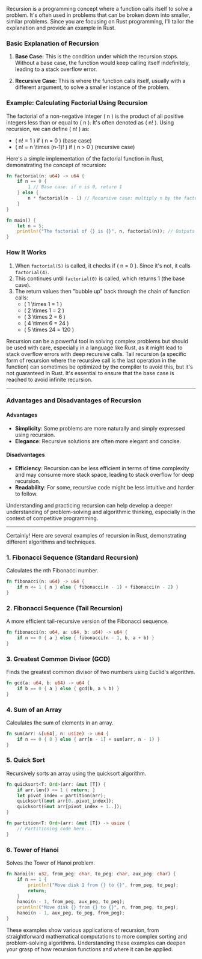 Recursion is a programming concept where a function calls itself to solve a problem. It's often used in problems that can be broken down into smaller, similar problems. Since you are focusing on Rust programming, I'll tailor the explanation and provide an example in Rust.

### Basic Explanation of Recursion

1. **Base Case:** This is the condition under which the recursion stops. Without a base case, the function would keep calling itself indefinitely, leading to a stack overflow error.

2. **Recursive Case:** This is where the function calls itself, usually with a different argument, to solve a smaller instance of the problem.

### Example: Calculating Factorial Using Recursion

The factorial of a non-negative integer \( n \) is the product of all positive integers less than or equal to \( n \). It's often denoted as \( n! \). Using recursion, we can define \( n! \) as:

- \( n! = 1 \) if \( n = 0 \) (base case)
- \( n! = n \times (n-1)! \) if \( n > 0 \) (recursive case)

Here's a simple implementation of the factorial function in Rust, demonstrating the concept of recursion:

```rust
fn factorial(n: u64) -> u64 {
    if n == 0 {
        1 // Base case: if n is 0, return 1
    } else {
        n * factorial(n - 1) // Recursive case: multiply n by the factorial of (n-1)
    }
}

fn main() {
    let n = 5;
    println!("The factorial of {} is {}", n, factorial(n)); // Outputs "The factorial of 5 is 120"
}
```

### How It Works

1. When `factorial(5)` is called, it checks if \( n = 0 \). Since it's not, it calls `factorial(4)`.
2. This continues until `factorial(0)` is called, which returns 1 (the base case).
3. The return values then "bubble up" back through the chain of function calls:
   - \( 1 \times 1 = 1 \)
   - \( 2 \times 1 = 2 \)
   - \( 3 \times 2 = 6 \)
   - \( 4 \times 6 = 24 \)
   - \( 5 \times 24 = 120 \)

Recursion can be a powerful tool in solving complex problems but should be used with care, especially in a language like Rust, as it might lead to stack overflow errors with deep recursive calls. Tail recursion (a specific form of recursion where the recursive call is the last operation in the function) can sometimes be optimized by the compiler to avoid this, but it's not guaranteed in Rust. It's essential to ensure that the base case is reached to avoid infinite recursion.

---

### Advantages and Disadvantages of Recursion

#### Advantages

- **Simplicity**: Some problems are more naturally and simply expressed using recursion.
- **Elegance**: Recursive solutions are often more elegant and concise.

#### Disadvantages

- **Efficiency**: Recursion can be less efficient in terms of time complexity and may consume more stack space, leading to stack overflow for deep recursion.
- **Readability**: For some, recursive code might be less intuitive and harder to follow.

Understanding and practicing recursion can help develop a deeper understanding of problem-solving and algorithmic thinking, especially in the context of competitive programming.

---

Certainly! Here are several examples of recursion in Rust, demonstrating different algorithms and techniques.

### 1. Fibonacci Sequence (Standard Recursion)

Calculates the nth Fibonacci number.

```rust
fn fibonacci(n: u64) -> u64 {
    if n <= 1 { n } else { fibonacci(n - 1) + fibonacci(n - 2) }
}
```

### 2. Fibonacci Sequence (Tail Recursion)

A more efficient tail-recursive version of the Fibonacci sequence.

```rust
fn fibonacci(n: u64, a: u64, b: u64) -> u64 {
    if n == 0 { a } else { fibonacci(n - 1, b, a + b) }
}
```

### 3. Greatest Common Divisor (GCD)

Finds the greatest common divisor of two numbers using Euclid's algorithm.

```rust
fn gcd(a: u64, b: u64) -> u64 {
    if b == 0 { a } else { gcd(b, a % b) }
}
```

### 4. Sum of an Array

Calculates the sum of elements in an array.

```rust
fn sum(arr: &[u64], n: usize) -> u64 {
    if n == 0 { 0 } else { arr[n - 1] + sum(arr, n - 1) }
}
```

### 5. Quick Sort

Recursively sorts an array using the quicksort algorithm.

```rust
fn quicksort<T: Ord>(arr: &mut [T]) {
    if arr.len() <= 1 { return; }
    let pivot_index = partition(arr);
    quicksort(&mut arr[0..pivot_index]);
    quicksort(&mut arr[pivot_index + 1..]);
}

fn partition<T: Ord>(arr: &mut [T]) -> usize {
    // Partitioning code here...
}
```

### 6. Tower of Hanoi

Solves the Tower of Hanoi problem.

```rust
fn hanoi(n: u32, from_peg: char, to_peg: char, aux_peg: char) {
    if n == 1 {
        println!("Move disk 1 from {} to {}", from_peg, to_peg);
        return;
    }
    hanoi(n - 1, from_peg, aux_peg, to_peg);
    println!("Move disk {} from {} to {}", n, from_peg, to_peg);
    hanoi(n - 1, aux_peg, to_peg, from_peg);
}
```

These examples show various applications of recursion, from straightforward mathematical computations to more complex sorting and problem-solving algorithms. Understanding these examples can deepen your grasp of how recursion functions and where it can be applied.